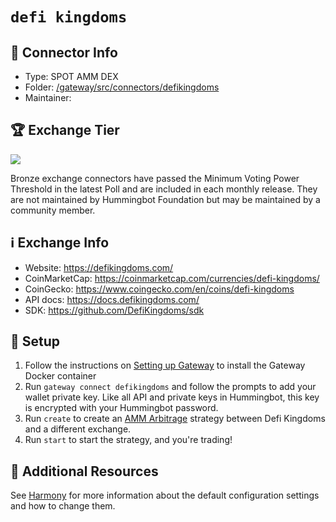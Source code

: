 # `defi kingdoms`

## 📁 Connector Info

* Type: SPOT AMM DEX
* Folder: [/gateway/src/connectors/defikingdoms](https://github.com/hummingbot/hummingbot/tree/master/gateway/src/connectors/defikingdoms)
* Maintainer:

## 🏆 Exchange Tier

![](https://img.shields.io/static/v1?label=Hummingbot&message=BRONZE&color=green)

Bronze exchange connectors have passed the Minimum Voting Power Threshold in the latest Poll and are included in each monthly release. They are not maintained by Hummingbot Foundation but may be maintained by a community member.

## ℹ️ Exchange Info

* Website: <https://defikingdoms.com/>
* CoinMarketCap: <https://coinmarketcap.com/currencies/defi-kingdoms/>
* CoinGecko: <https://www.coingecko.com/en/coins/defi-kingdoms>
* API docs: <https://docs.defikingdoms.com/>
* SDK: <https://github.com/DefiKingdoms/sdk>

## 🔑 Setup

1. Follow the instructions on [Setting up Gateway](/gateway/setup) to install the Gateway Docker container
2. Run `gateway connect defikingdoms` and follow the prompts to add your wallet private key. Like all API and private keys in Hummingbot, this key is encrypted with your Hummingbot password.
3. Run `create` to create an [AMM Arbitrage](/strategies/amm-arbitrage/) strategy between Defi Kingdoms and a different exchange.
4. Run `start` to start the strategy, and you're trading!

## 📘 Additional Resources

See [Harmony](/gateway/chains/ethereum/#harmony) for more information about the default configuration settings and how to change them.
